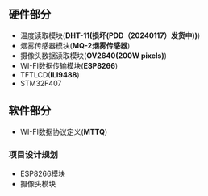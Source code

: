 ## 硬件部分
- 温度读取模块(**DHT-11(损坏(PDD（20240117）发货中))**)
- 烟雾传感器模块(**MQ-2烟雾传感器**)
- 摄像头数据读取模块(**OV2640(200W pixels)**)
- WI-FI数据传输模块(**ESP8266**)
- TFTLCD(**ILI9488**)
- STM32F407
## 软件部分
+ WI-FI数据协议定义(**MTTQ**)

### 项目设计规划
+ ESP8266模块
+ 摄像头模块